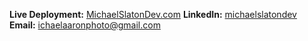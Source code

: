 **Live Deployment:** [MichaelSlatonDev.com](http://www.michaelslatondev.com)
**LinkedIn:** [michaelslatondev](https://www.linkedin.com/in/michaelslatondev/)
**Email:** [ichaelaaronphoto@gmail.com](mailto:michaelaaronphoto@gmail.com)